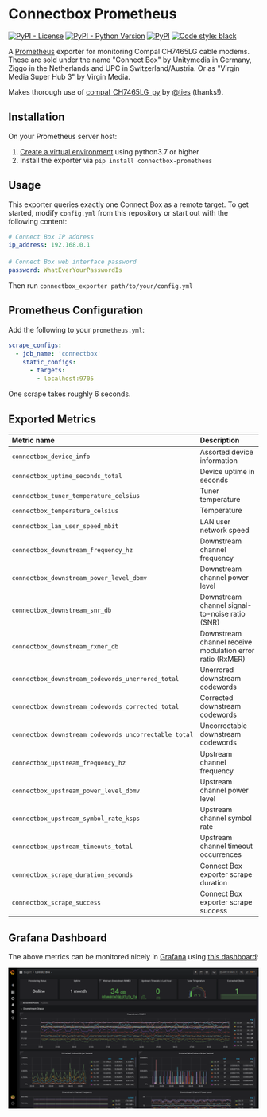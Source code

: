 # Connectbox Prometheus
[![PyPI - License](https://img.shields.io/pypi/l/connectbox-prometheus.svg)](https://pypi.org/project/connectbox-prometheus/)
[![PyPI - Python Version](https://img.shields.io/pypi/pyversions/connectbox-prometheus.svg)](https://pypi.org/project/connectbox-prometheus/)
[![PyPI](https://img.shields.io/pypi/v/connectbox-prometheus.svg)](https://pypi.org/project/connectbox-prometheus/)
[![Code style: black](https://img.shields.io/badge/code%20style-black-000000.svg)](https://github.com/psf/black)

A [Prometheus](https://prometheus.io/) exporter for monitoring Compal CH7465LG cable modems. These are sold under the name "Connect Box" by Unitymedia in Germany, Ziggo in the Netherlands and UPC in Switzerland/Austria. Or as "Virgin Media Super Hub 3" by Virgin Media.

Makes thorough use of [compal_CH7465LG_py](https://github.com/ties/compal_CH7465LG_py) by [@ties](https://github.com/ties/) (thanks!).

## Installation
On your Prometheus server host:

1. [Create a virtual environment](https://packaging.python.org/tutorials/installing-packages/#creating-virtual-environments) using python3.7 or higher
2. Install the exporter via `pip install connectbox-prometheus`

## Usage
This exporter queries exactly one Connect Box as a remote target.
To get started, modify `config.yml` from this repository or start out with the following content:
```yaml
# Connect Box IP address
ip_address: 192.168.0.1

# Connect Box web interface password
password: WhatEverYourPasswordIs
```

Then run `connectbox_exporter path/to/your/config.yml`

## Prometheus Configuration
Add the following to your `prometheus.yml`:
```yaml
scrape_configs:
  - job_name: 'connectbox'
    static_configs:
      - targets:
        - localhost:9705
```
One scrape takes roughly 6 seconds.

## Exported Metrics
| Metric name                                           | Description                                               |
|:------------------------------------------------------|:----------------------------------------------------------|
| `connectbox_device_info`                              | Assorted device information                               |
| `connectbox_uptime_seconds_total`                     | Device uptime in seconds                                  |
| `connectbox_tuner_temperature_celsius`                | Tuner temperature                                         |
| `connectbox_temperature_celsius`                      | Temperature                                               |
| `connectbox_lan_user_speed_mbit`                      | LAN user network speed                                    |
| `connectbox_downstream_frequency_hz`                  | Downstream channel frequency                              |
| `connectbox_downstream_power_level_dbmv`              | Downstream channel power level                            |
| `connectbox_downstream_snr_db`                        | Downstream channel signal-to-noise ratio (SNR)            |
| `connectbox_downstream_rxmer_db`                      | Downstream channel receive modulation error ratio (RxMER) |
| `connectbox_downstream_codewords_unerrored_total`     | Unerrored downstream codewords                            |
| `connectbox_downstream_codewords_corrected_total`     | Corrected downstream codewords                            |
| `connectbox_downstream_codewords_uncorrectable_total` | Uncorrectable downstream codewords                        |
| `connectbox_upstream_frequency_hz`                    | Upstream channel frequency                                |
| `connectbox_upstream_power_level_dbmv`                | Upstream channel power level                              |
| `connectbox_upstream_symbol_rate_ksps`                | Upstream channel symbol rate                              |
| `connectbox_upstream_timeouts_total`                  | Upstream channel timeout occurrences                      |
| `connectbox_scrape_duration_seconds`                  | Connect Box exporter scrape duration                      |
| `connectbox_scrape_success`                           | Connect Box exporter scrape success                       |

## Grafana Dashboard

The above metrics can be monitored nicely in [Grafana](https://github.com/grafana/grafana) using [this dashboard](https://grafana.com/grafana/dashboards/12078/):

![Grafana Dashboard](docs/grafana_dashboard_screenshot.png)